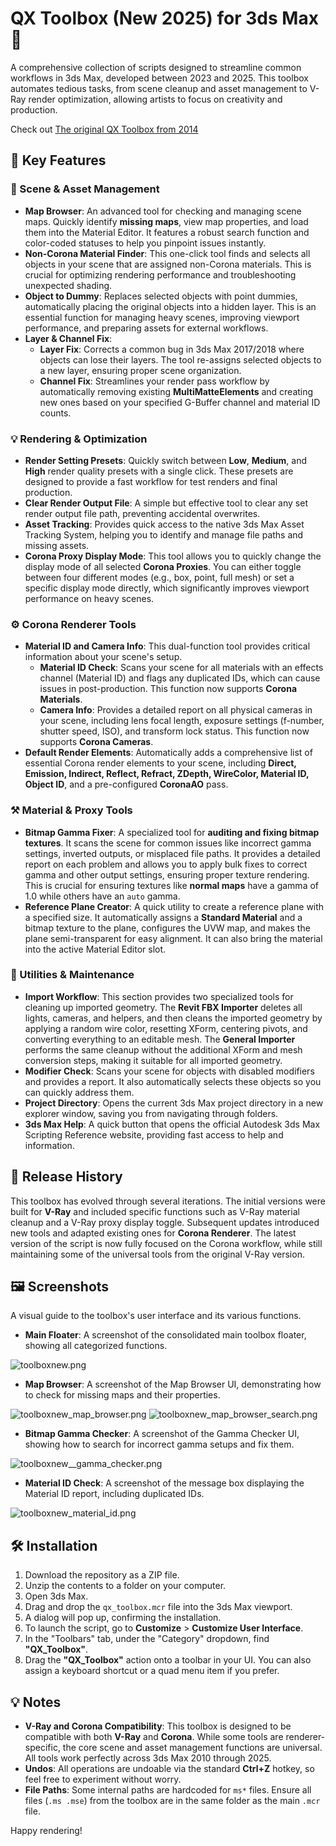 # QX Toolbox (New 2025) for 3ds Max 🎨

A comprehensive collection of scripts designed to streamline common workflows in 3ds Max, developed between 2023 and 2025. This toolbox automates tedious tasks, from scene cleanup and asset management to V-Ray render optimization, allowing artists to focus on creativity and production.

Check out [The original QX Toolbox from 2014](https://github.com/thexqin/3ds-max-toolbox)

## 🚀 Key Features

### 🔧 Scene & Asset Management

* **Map Browser**: An advanced tool for checking and managing scene maps. Quickly identify **missing maps**, view map properties, and load them into the Material Editor. It features a robust search function and color-coded statuses to help you pinpoint issues instantly. 
* **Non-Corona Material Finder**: This one-click tool finds and selects all objects in your scene that are assigned non-Corona materials. This is crucial for optimizing rendering performance and troubleshooting unexpected shading.
* **Object to Dummy**: Replaces selected objects with point dummies, automatically placing the original objects into a hidden layer. This is an essential function for managing heavy scenes, improving viewport performance, and preparing assets for external workflows.
* **Layer & Channel Fix**:
    * **Layer Fix**: Corrects a common bug in 3ds Max 2017/2018 where objects can lose their layers. The tool re-assigns selected objects to a new layer, ensuring proper scene organization.
    * **Channel Fix**: Streamlines your render pass workflow by automatically removing existing **MultiMatteElements** and creating new ones based on your specified G-Buffer channel and material ID counts.

### 💡 Rendering & Optimization

* **Render Setting Presets**: Quickly switch between **Low**, **Medium**, and **High** render quality presets with a single click. These presets are designed to provide a fast workflow for test renders and final production.
* **Clear Render Output File**: A simple but effective tool to clear any set render output file path, preventing accidental overwrites.
* **Asset Tracking**: Provides quick access to the native 3ds Max Asset Tracking System, helping you to identify and manage file paths and missing assets.
* **Corona Proxy Display Mode**: This tool allows you to quickly change the display mode of all selected **Corona Proxies**. You can either toggle between four different modes (e.g., box, point, full mesh) or set a specific display mode directly, which significantly improves viewport performance on heavy scenes.

### ⚙️ Corona Renderer Tools

* **Material ID and Camera Info**: This dual-function tool provides critical information about your scene's setup.
    * **Material ID Check**: Scans your scene for all materials with an effects channel (Material ID) and flags any duplicated IDs, which can cause issues in post-production. This function now supports **Corona Materials**.
    * **Camera Info**: Provides a detailed report on all physical cameras in your scene, including lens focal length, exposure settings (f-number, shutter speed, ISO), and transform lock status. This function now supports **Corona Cameras**.
* **Default Render Elements**: Automatically adds a comprehensive list of essential Corona render elements to your scene, including **Direct, Emission, Indirect, Reflect, Refract, ZDepth, WireColor, Material ID, Object ID**, and a pre-configured **CoronaAO** pass.

### ⚒️ Material & Proxy Tools

* **Bitmap Gamma Fixer**: A specialized tool for **auditing and fixing bitmap textures**. It scans the scene for common issues like incorrect gamma settings, inverted outputs, or misplaced file paths. It provides a detailed report on each problem and allows you to apply bulk fixes to correct gamma and other output settings, ensuring proper texture rendering. This is crucial for ensuring textures like **normal maps** have a gamma of 1.0 while others have an `auto` gamma.
* **Reference Plane Creator**: A quick utility to create a reference plane with a specified size. It automatically assigns a **Standard Material** and a bitmap texture to the plane, configures the UVW map, and makes the plane semi-transparent for easy alignment. It can also bring the material into the active Material Editor slot.

### 🔎 Utilities & Maintenance

* **Import Workflow**: This section provides two specialized tools for cleaning up imported geometry. The **Revit FBX Importer** deletes all lights, cameras, and helpers, and then cleans the imported geometry by applying a random wire color, resetting XForm, centering pivots, and converting everything to an editable mesh. The **General Importer** performs the same cleanup without the additional XForm and mesh conversion steps, making it suitable for all imported geometry.
* **Modifier Check**: Scans your scene for objects with disabled modifiers and provides a report. It also automatically selects these objects so you can quickly address them.
* **Project Directory**: Opens the current 3ds Max project directory in a new explorer window, saving you from navigating through folders.
* **3ds Max Help**: A quick button that opens the official Autodesk 3ds Max Scripting Reference website, providing fast access to help and information.

## 📅 Release History

This toolbox has evolved through several iterations. The initial versions were built for **V-Ray** and included specific functions such as V-Ray material cleanup and a V-Ray proxy display toggle. Subsequent updates introduced new tools and adapted existing ones for **Corona Renderer**. The latest version of the script is now fully focused on the Corona workflow, while still maintaining some of the universal tools from the original V-Ray version.

## 🖼️ Screenshots

A visual guide to the toolbox's user interface and its various functions.

* **Main Floater**: A screenshot of the consolidated main toolbox floater, showing all categorized functions.

![toolboxnew.png](toolboxnew.png)

* **Map Browser**: A screenshot of the Map Browser UI, demonstrating how to check for missing maps and their properties.

![toolboxnew_map_browser.png](toolboxnew_map_browser.png)
![toolboxnew_map_browser_search.png](toolboxnew_map_browser_search.png)

* **Bitmap Gamma Checker**: A screenshot of the Gamma Checker UI, showing how to search for incorrect gamma setups and fix them.

![toolboxnew__gamma_checker.png](toolboxnew_gamma_checker.png)

* **Material ID Check**: A screenshot of the message box displaying the Material ID report, including duplicated IDs.

![toolboxnew_material_id.png](toolboxnew_material_id.png)

## 🛠️ Installation

1.  Download the repository as a ZIP file.
2.  Unzip the contents to a folder on your computer.
3.  Open 3ds Max.
4.  Drag and drop the `qx_toolbox.mcr` file into the 3ds Max viewport.
5.  A dialog will pop up, confirming the installation.
6.  To launch the script, go to **Customize** > **Customize User Interface**.
7.  In the "Toolbars" tab, under the "Category" dropdown, find **"QX_Toolbox"**.
8.  Drag the **"QX_Toolbox"** action onto a toolbar in your UI. You can also assign a keyboard shortcut or a quad menu item if you prefer.

## 💡 Notes

* **V-Ray and Corona Compatibility**: This toolbox is designed to be compatible with both **V-Ray** and **Corona**. While some tools are renderer-specific, the core scene and asset management functions are universal. All tools work perfectly across 3ds Max 2010 through 2025.
* **Undos**: All operations are undoable via the standard **Ctrl+Z** hotkey, so feel free to experiment without worry.
* **File Paths**: Some internal paths are hardcoded for `ms*` files. Ensure all files (`.ms .mse`) from the toolbox are in the same folder as the main `.mcr` file.

Happy rendering!
